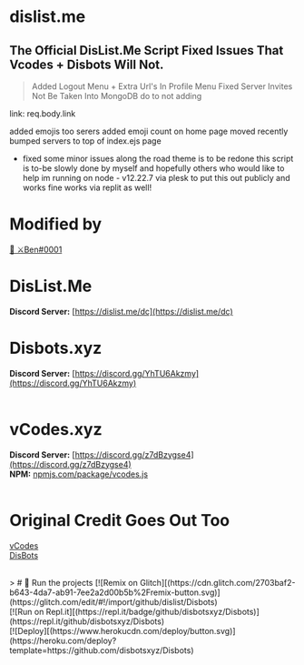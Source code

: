 # dislist.me
The Official DisList.Me Script Fixed Issues That Vcodes + Disbots Will Not.
---
> Added Logout Menu + Extra Url's In Profile Menu
Fixed Server Invites Not Be Taken Into MongoDB do to not adding 

link: req.body.link

added emojis too serers
added emoji count on home page
moved recently bumped servers to top of index.ejs page
+ fixed some minor issues along the road theme is to be redone this script is to-be slowly done by myself and hopefully others who would like to help im running on node - v12.22.7 via plesk to put this out publicly and works fine works via replit as well!

# Modified by
<a href="https://dislist.me/user/676195747904880690">👤 ⚔Ben#0001</a><br>

# DisList.Me
**Discord Server:** [https://dislist.me/dc](https://dislist.me/dc)
# Disbots.xyz
**Discord Server:** [https://discord.gg/YhTU6Akzmy](https://discord.gg/YhTU6Akzmy)<br>
<br>
# vCodes.xyz
**Discord Server:** [https://discord.gg/z7dBzygse4](https://discord.gg/z7dBzygse4)<br>
**NPM:** [npmjs.com/package/vcodes.js](https://www.npmjs.com/package/vcodes.js)<br>
<br>

# Original Credit Goes Out Too
[vCodes](https://vcodes.xyz/)
<br>
[DisBots](https://disbots.xyz/)

<br>
> # 💨 Run the projects
[![Remix on Glitch][(https://cdn.glitch.com/2703baf2-b643-4da7-ab91-7ee2a2d00b5b%2Fremix-button.svg)](https://glitch.com/edit/#!/import/github/dislist/Disbots)<br>
[![Run on Repl.it][(https://repl.it/badge/github/disbotsxyz/Disbots)](https://repl.it/github/disbotsxyz/Disbots)<br>
[![Deploy][(https://www.herokucdn.com/deploy/button.svg)](https://heroku.com/deploy?template=https://github.com/disbotsxyz/Disbots)

